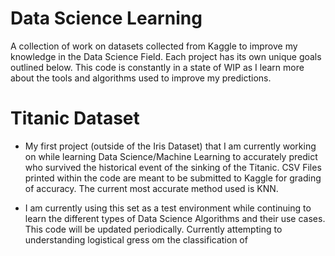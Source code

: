 # Data Science Learning
A collection of work on datasets collected from Kaggle to improve my knowledge in the Data Science Field. Each project has its own unique goals outlined below. This code is constantly in a state of WIP as I learn more about the tools and algorithms used to improve my predictions.

# Titanic Dataset
* My first project (outside of the Iris Dataset) that I am currently working on while learning Data Science/Machine Learning to accurately predict who survived the historical event of the sinking of the Titanic. CSV Files printed within the code are meant to be submitted to Kaggle for grading of accuracy. The current most accurate method used is KNN.

* I am currently using this set as a test environment while continuing to learn the different types of Data Science Algorithms and their use cases. This code will be updated periodically. Currently attempting to understanding logistical gress om the classification of

